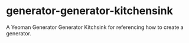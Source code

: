 # generator-generator-kitchensink
A Yeoman Generator Generator Kitchsink for referencing how to create a generator.
